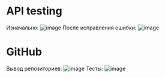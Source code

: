 # API testing
Изначально:
![image](https://github.com/ksvfs/quality/assets/99329434/6002ca71-15ee-4942-99d0-37eed49cbb4a)
После исправления ошибки:
![image](https://github.com/ksvfs/quality/assets/99329434/9742adc0-b5a9-4e16-a2de-48aa8a3403a2)
# GitHub
Вывод репозиториев:
![image](https://github.com/ksvfs/quality/assets/99329434/bfeb734f-bc94-429f-b86b-6b2bce6482a4)
Тесты:
![image](https://github.com/ksvfs/quality/assets/99329434/02d75bc4-d9ac-44e7-8f98-b290d3476b03)
